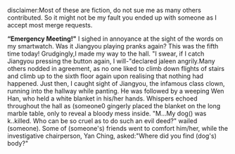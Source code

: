 disclaimer:Most of these are fiction, do not sue me as many others contributed. So it might not be my fault you ended up with someone as I accept most merge requests.


**“Emergency Meeting!"**
   I sighed in annoyance at the sight of the words on my smartwatch. Was it Jiangyou playing pranks again? This was the fifth time today! Grudgingly,I made my way to the hall.        "I swear, if I catch Jiangyou pressing the button again, I will-"declared jaleen angrily.Many others nodded in agreement, as no one liked to climb down flights of stairs and climb up to the sixth floor again upon realising that nothing had happened. Just then, I caught sight of Jiangyou, the infamous class clown, running into the hallway while panting.
    He was followed by a weeping Wen Han, who held a white blanket in his/her hands. Whispers echoed throughout the hall as (someone0 gingerly placed the  blanket on the long marble table, only to reveal a bloody mess inside.
    "M...My dog() was k..killed. Who can be so cruel as to do such an evil deed?" wailed (someone).
     Some of (someone's) friends went to comfort him/her, while the investigative chairperson, Yan Ching, asked:"Where did you find (dog's) body?"
